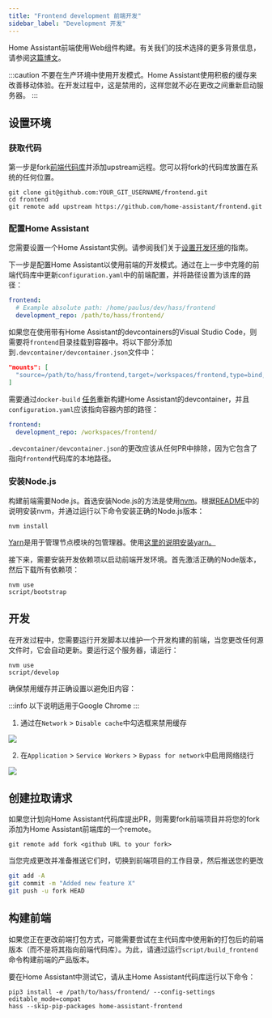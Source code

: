 ```yaml
---
title: "Frontend development 前端开发"
sidebar_label: "Development 开发"
---
```


Home Assistant前端使用Web组件构建。有关我们的技术选择的更多背景信息，请参阅[这篇博文](https://developers.home-assistant.io/blog/2019/05/22/internet-of-things-and-the-modern-web.html)。

:::caution
不要在生产环境中使用开发模式。Home Assistant使用积极的缓存来改善移动体验。在开发过程中，这是禁用的，这样您就不必在更改之间重新启动服务器。
:::

## 设置环境

### 获取代码

第一步是fork[前端代码库][hass-frontend]并添加upstream远程。您可以将fork的代码库放置在系统的任何位置。

```shell
git clone git@github.com:YOUR_GIT_USERNAME/frontend.git
cd frontend
git remote add upstream https://github.com/home-assistant/frontend.git
```

### 配置Home Assistant

您需要设置一个Home Assistant实例。请参阅我们关于[设置开发环境](/development_environment.mdx)的指南。

下一步是配置Home Assistant以使用前端的开发模式。通过在上一步中克隆的前端代码库中更新`configuration.yaml`中的前端配置，并将路径设置为该库的路径：

```yaml
frontend:
  # Example absolute path: /home/paulus/dev/hass/frontend
  development_repo: /path/to/hass/frontend/
```

如果您在使用带有Home Assistant的devcontainers的Visual Studio Code，则需要将`frontend`目录挂载到容器中。将以下部分添加到`.devcontainer/devcontainer.json`文件中：

```json
"mounts": [
  "source=/path/to/hass/frontend,target=/workspaces/frontend,type=bind,consistency=cached"
]
```

需要通过`docker-build` [任务](/development_environment.mdx#tasks)重新构建Home Assistant的devcontainer，并且`configuration.yaml`应该指向容器内部的路径：

```yaml
frontend:
  development_repo: /workspaces/frontend/
```

`.devcontainer/devcontainer.json`的更改应该从任何PR中排除，因为它包含了指向`frontend`代码库的本地路径。

### 安装Node.js

构建前端需要Node.js。首选安装Node.js的方法是使用[nvm](https://github.com/nvm-sh/nvm)。根据[README](https://github.com/nvm-sh/nvm#install--update-script)中的说明安装nvm，并通过运行以下命令安装正确的Node.js版本：

```shell
nvm install
```

[Yarn](https://yarnpkg.com/en/)是用于管理节点模块的包管理器。使用[这里的说明安装yarn。](https://yarnpkg.com/getting-started/install)

接下来，需要安装开发依赖项以启动前端开发环境。首先激活正确的Node版本，然后下载所有依赖项：

```shell
nvm use
script/bootstrap
```

## 开发

在开发过程中，您需要运行开发脚本以维护一个开发构建的前端，当您更改任何源文件时，它会自动更新。要运行这个服务器，请运行：

```shell
nvm use
script/develop
```

确保禁用缓存并正确设置以避免旧内容：

:::info
以下说明适用于Google Chrome
:::

1. 通过在`Network` > `Disable cache`中勾选框来禁用缓存

<p class='img'>
  <img src='/img/en/development/disable-cache.png' />
</p>

2. 在`Application` > `Service Workers` > `Bypass for network`中启用网络绕行

<p class='img'>
  <img src='/img/en/development/bypass-for-network.png' />
</p>

## 创建拉取请求

如果您计划向Home Assistant代码库提出PR，则需要fork前端项目并将您的fork添加为Home Assistant前端库的一个remote。

```shell
git remote add fork <github URL to your fork>
```

当您完成更改并准备推送它们时，切换到前端项目的工作目录，然后推送您的更改

```bash
git add -A
git commit -m "Added new feature X"
git push -u fork HEAD
```

## 构建前端

如果您正在更改前端打包方式，可能需要尝试在主代码库中使用新的打包后的前端版本（而不是将其指向前端代码库）。为此，请通过运行`script/build_frontend`命令构建前端的产品版本。

要在Home Assistant中测试它，请从主Home Assistant代码库运行以下命令：

```shell
pip3 install -e /path/to/hass/frontend/ --config-settings editable_mode=compat
hass --skip-pip-packages home-assistant-frontend
```

[hass-frontend]: https://github.com/home-assistant/frontend
